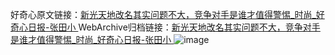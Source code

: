 好奇心原文链接：[新光天地改名其实问题不大，竞争对手是谁才值得警惕_时尚_好奇心日报-张田小 ](https://www.qdaily.com/articles/8854.html)
WebArchive归档链接：[新光天地改名其实问题不大，竞争对手是谁才值得警惕_时尚_好奇心日报-张田小 ](http://web.archive.org/web/20190623153557/https://www.qdaily.com/articles/8854.html)
![image](http://ww3.sinaimg.cn/large/007d5XDpgy1g3vdz4dyd6j30u04i4hdt)